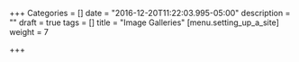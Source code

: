+++
Categories = []
date = "2016-12-20T11:22:03.995-05:00"
description = ""
draft = true
tags = []
title = "Image Galleries"
[menu.setting_up_a_site]
weight = 7

+++
